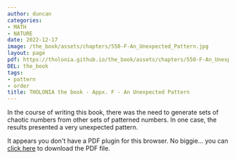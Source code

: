 ```yaml
---
author: duncan
categories:
- MATH
- NATURE
date: 2022-12-17
image: /the_book/assets/chapters/550-F-An_Unexpected_Pattern.jpg
layout: page
pdf: https://tholonia.github.io/the_book/assets/chapters/550-F-An_Unexpected_Pattern.pdf
DEL: the_book
tags:
- pattern
- order
title: THOLONIA the book - Appx. F - An Unexpected Pattern
---
```


In the course of writing this book, there was the need to generate sets of chaotic numbers from other sets of patterned numbers.  In one case, the results presented a very unexpected pattern.

<!--more-->

<object data='{{ page.pdf }}#zoom=100%' width='100%' height='1000' type='application/pdf'><p>It appears you don't have a PDF plugin for this browser. No biggie... you can <a href='{{ page.pdf }}'> click here</a> to download the PDF file.</p></object>